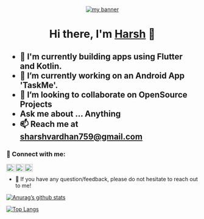 
<p align="center">
  <a href="" target="_blank" rel="noreferrer"><img src="https://github.com/sharshv2012/sharshv2012/assets/114305291/eeb8ae42-75bd-40dd-8e35-4877f805e611" alt="my banner"></a>
</p>

<h1 align="center">
Hi there, I'm <a href="https://twitter.com/sharshv2002" target="_blank" rel="noreferrer">Harsh</a> 👋
</h1>


<h2>
  <ul>
    <li>🔭 I'm currently building apps using Flutter and Kotlin.</li>
    <li>💙 I’m currently working on an Android App 'TaskMe'.</li>
    <li>👯 I’m looking to collaborate on OpenSource Projects </li>
    <li>Ask me about ... Anything</li>
    <li>📫 Reach me at <a href="sharshvardhan759@gmail.com" target="_blank" rel="noreferrer">sharshvardhan759@gmail.com</a></li>
  </ul>
</h2> 

### 🤝 Connect with me:

<a href="https://www.linkedin.com/in/%F0%9F%92%99-harsh-vardhan-singh-73a36a224/"><img align="left" src="https://github.com/sharshv2012/sharshv2012/assets/114305291/53b044a0-c43a-4c87-b9ee-770679ad694b" alt="Yu Shi | LinkedIn" width="21px"/></a>
<a href="https://twitter.com/sharshv2002"><img align="left" src="https://github.com/sharshv2012/sharshv2012/assets/114305291/aae16a87-1968-4df6-b08b-da24dad407f6" alt="Yu Shi | Twitter(X)" width="21px"/></a>
<a href="https://www.upwork.com/freelancers/~0161f3f134a49638e2?mp_source=share"><img align="left" src="https://github.com/sharshv2012/sharshv2012/assets/114305291/ff84b500-8073-4e08-b359-2dab56eef0c7" alt="Yu Shi | Upwork" width="21px"/></a>
</br>
- 💬 If you have any question/feedback, please do not hesitate to reach out to me!



[![Anurag’s github stats](https://github-readme-stats.vercel.app/api?username=sharshv2012)](https://github.com/sharshv2012)

[![Top Langs](https://github-readme-stats.vercel.app/api/top-langs/?username=sharshv2012&layout=compact)](https://github.com/sharshv2012)

<!---
sharshv2012/sharshv2012 is a ✨ special ✨ repository because its `README.md` (this file) appears on your GitHub profile.
You can click the Preview link to take a look at your changes.
<img src=”" alt=”my banner”>
![Flutter is love]()
![1690643640twitter-x-icon-png]()
![1656996409linkedin-symbol](https://github.com/sharshv2012/sharshv2012/assets/114305291/53b044a0-c43a-4c87-b9ee-770679ad694b)
![upwrk]()

![download]()

https://github.com/sharshv2012/sharshv2012/assets/114305291/bf3b7a7d-6062-4244-b75e-3d1df4012272
